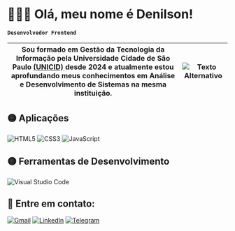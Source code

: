 # 🧑🏻‍💻 Olá, meu nome é Denilson!

**`Desenvolvedor Frontend`**

|  Sou formado em Gestão da Tecnologia da Informação pela Universidade Cidade de São Paulo [(UNICID)](https://www.unicid.edu.br/) desde 2024 e atualmente estou aprofundando meus conhecimentos em Análise e Desenvolvimento de Sistemas na mesma instituição.  | ![Texto Alternativo](https://i.imgur.com/5WiBpie.png) |
| --- | --- |


## 🟡 Aplicações
![HTML5](https://img.shields.io/badge/-HTML5-E34F26?style=flat-square&logo=html5&logoColor=white) ![CSS3](https://img.shields.io/badge/-CSS3-1572B6?style=flat-square&logo=css3&logoColor=white) ![JavaScript](https://img.shields.io/badge/-JavaScript-F7DF1E?style=flat-square&logo=javascript&logoColor=black)

## 🟡 Ferramentas de Desenvolvimento
![Visual Studio Code](https://img.shields.io/badge/-Visual%20Studio%20Code-000000?style=flat-square&logo=visual-studio-code&logoColor=white)

## 💌 Entre em contato:
[![Gmail](https://img.shields.io/badge/-Gmail-D14836?style=flat-square&logo=gmail&logoColor=white)](https://mail.google.com/mail/?view=cm&fs=1&to=denilsonsilvadamacena@gmail.com) [![LinkedIn](https://img.shields.io/badge/-LinkedIn-0077B5?style=flat-square&logo=linkedin&logoColor=white)](https://www.linkedin.com/in/denilsondamacena) [![Telegram](https://img.shields.io/badge/-Telegram-2CA5E0?style=flat-square&logo=telegram&logoColor=white)](https://t.me/denilsondamacena) 
